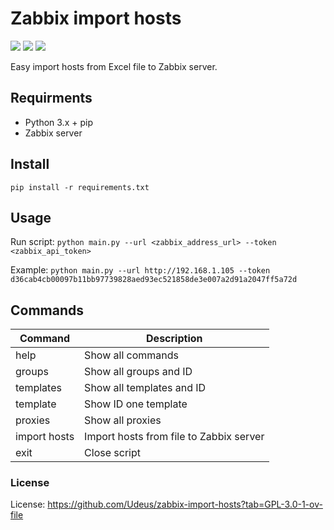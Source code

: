 # Zabbix import hosts


[![](https://img.shields.io/badge/View-My_Profile-green?logo=GitHub)](https://github.com/Udeus)
[![](https://img.shields.io/badge/View-My_Repositories-blue?logo=GitHub)](https://github.com/Udeus?tab=repositories)
![](https://img.shields.io/github/license/udeus/zabbix-import-hosts)

Easy import hosts from Excel file to Zabbix server.

## Requirments
- Python 3.x + pip
- Zabbix server


## Install
`
pip install -r requirements.txt
`


## Usage
Run script:
`
python main.py --url <zabbix_address_url> --token <zabbix_api_token>
`

Example:
`
python main.py --url http://192.168.1.105 --token d36cab4cb00097b11bb97739828aed93ec521858de3e007a2d91a2047ff5a72d
`


## Commands

| Command      | Description                            |
|--------------|----------------------------------------|
| help         | Show all commands                      |
| groups       | Show all groups and ID                 |
| templates    | Show all templates and ID              |
| template     | Show ID one template                   |
| proxies      | Show all proxies                       |
| import hosts | Import hosts from file to Zabbix server |
| exit         | Close script                           |



### License

License: https://github.com/Udeus/zabbix-import-hosts?tab=GPL-3.0-1-ov-file